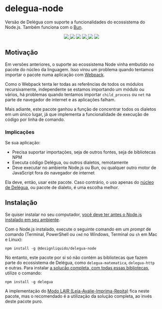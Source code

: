 # delegua-node

Versão de Delégua com suporte a funcionalidades do ecossistema do Node.js. Também funciona com o [Bun](https://bun.sh/).

<p align="center">
    <a href="https://github.com/DesignLiquido/delegua-node/issues" target="_blank">
        <img src="https://img.shields.io/github/issues/Designliquido/delegua-node" />
    </a>
    <img src="https://img.shields.io/github/stars/Designliquido/delegua-node" />
    <img src="https://img.shields.io/github/forks/Designliquido/delegua-node" />
    <a href="https://www.npmjs.com/package/@designliquido/delegua-node" target="_blank">
        <img src="https://img.shields.io/npm/v/@designliquido/delegua-node" />
    </a>
    <img src="https://img.shields.io/npm/dw/@designliquido/delegua-node" />
    <img src="https://img.shields.io/github/license/Designliquido/delegua-node" />
</p>

## Motivação

Em versões anteriores, o suporte ao ecossistema Node vinha embutido no pacote do núcleo da linguagem. Isso virou um problema quando tentamos importar o pacote numa aplicação com [Webpack](https://webpack.js.org/). 

Como o Webpack tenta ler todas as referências de todos os módulos recursivamente, independente se estamos importando um módulo ou vários, há problemas quando tentamos importar `child_process` ou `net` na parte de navegador de internet e as aplicações falham.

Mais adiante, este pacote ganhou a função de concentrar todos os dialetos em um único lugar, já que implementa a funcionalidade de execução de código por linha de comando.

### Implicações

Se sua aplicação:

- Precisa suportar importações, seja de outros fontes, seja de bibliotecas NPM
- Executa código Delégua, ou outros dialetos, remotamente
- Deve executar no ambiente Node.js ou Bun, ou qualquer outro motor de JavaScript fora do navegador de internet

Ela deve, então, usar este pacote. Caso contrário, o uso apenas do [núcleo de Delégua](https://github.com/DesignLiquido/delegua), ou pacote de dialeto, é uma escolha melhor.

## Instalação

Se quiser instalar no seu computador,
[você deve ter antes o Node.js instalado em seu ambiente](https://dicasdejavascript.com.br/instalacao-do-nodejs-e-npm-no-windows-passo-a-passo).

Com o Node.js instalado, execute o seguinte comando em um _prompt_ de comando (Terminal, PowerShell ou `cmd` no Windows, Terminal ou `sh` em Mac e Linux):

```
npm install -g @designliquido/delegua-node
```

No entanto, este pacote por si só não contém as bibliotecas que fazem parte do ecossistema de Delégua, como `delegua-matematica`, `delegua-http` e outras. Para instalar [a solução completa, com todas essas bibliotecas](https://github.com/DesignLiquido/delegua-completo), utilize o comando:

```
npm install -g delegua
```

A implementação do [Modo LAIR (Leia-Avalie-Imprima-Repita)](https://github.com/DesignLiquido/delegua-completo/blob/principal/README.md#usando-como-lair-leia-avalie-imprima-repita-em-console) fica neste pacote, mas o recomendado é a utilização da solução completa, ao invés deste pacote puro.
